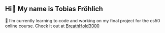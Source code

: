 ## Hi👋 My name is Tobias Fröhlich

🌱 I’m currently learning to code and working on my final project for the cs50 online course.
Check it out at [BreathHold3000](https://breathhold3000.web.app/)
<!--
**froehlichtobi/froehlichtobi** is a ✨ _special_ ✨ repository because its `README.md` (this file) appears on your GitHub profile.

Here are some ideas to get you started:

- 🔭 I’m currently working on ...
- 🌱 I’m currently learning ...
- 👯 I’m looking to collaborate on ...
- 🤔 I’m looking for help with ...
- 💬 Ask me about ...
- 📫 How to reach me: ...
- 😄 Pronouns: ...
- ⚡ Fun fact: ...
-->
